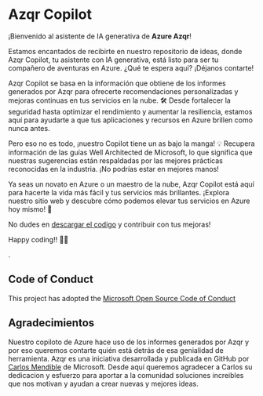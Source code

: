 # Azqr Copilot 

¡Bienvenido al asistente de IA generativa de **Azure Azqr**! 

Estamos encantados de recibirte en nuestro repositorio de ideas, donde Azqr Copilot, tu asistente con IA generativa, está listo para ser tu compañero de aventuras en Azure. ¿Qué te espera aquí? ¡Déjanos contarte!

Azqr Copilot se basa en la información que obtiene de los informes generados por Azqr para ofrecerte recomendaciones personalizadas y mejoras continuas en tus servicios en la nube. 🛠️ Desde fortalecer la seguridad hasta optimizar el rendimiento y aumentar la resiliencia, estamos aquí para ayudarte a que tus aplicaciones y recursos en Azure brillen como nunca antes.

Pero eso no es todo, ¡nuestro Copilot tiene un as bajo la manga! 💡 Recupera información de las guías Well Architected de Microsoft, lo que significa que nuestras sugerencias están respaldadas por las mejores prácticas reconocidas en la industria. ¡No podrías estar en mejores manos!

Ya seas un novato en Azure o un maestro de la nube, Azqr Copilot está aquí para hacerte la vida más fácil y tus servicios más brillantes. ¡Explora nuestro sitio web y descubre cómo podemos elevar tus servicios en Azure hoy mismo! 🌟

No dudes en [descargar el codigo](https://github.com/alejandrolmeida/azqr-copilot) y contribuir con tus mejoras! 

Happy coding!! 🦄🚀

.

## Code of Conduct

This project has adopted the [Microsoft Open Source Code of Conduct](CODE_OF_CONDUCT.md)


## Agradecimientos 

Nuestro copiloto de Azure hace uso de los informes generados por Azqr y por eso queremos contarte quién está detrás de esa genialidad de herramienta. Azqr es una iniciativa desarrollada y publicada en GitHub por [Carlos Mendible](https://github.com/cmendible) de Microsoft. Desde aquí queremos agradecer a Carlos su dedicacion y esfuerzo para aportar a la comunidad soluciones increibles que nos motivan y ayudan a crear nuevas y mejores ideas.